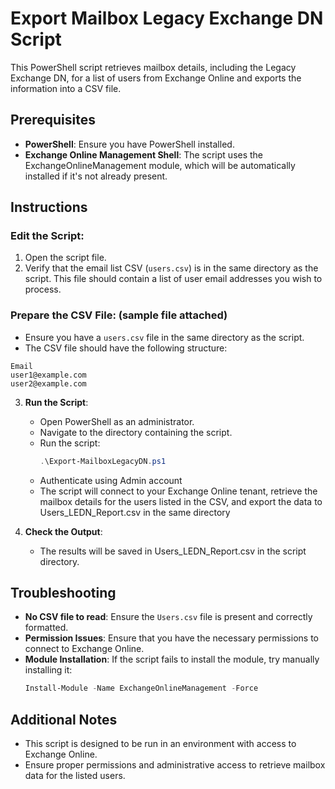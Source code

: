# Export Mailbox Legacy Exchange DN Script

This PowerShell script retrieves mailbox details, including the Legacy Exchange DN, for a list of users from Exchange Online and exports the information into a CSV file.

## Prerequisites

- **PowerShell**: Ensure you have PowerShell installed.
- **Exchange Online Management Shell**: The script uses the ExchangeOnlineManagement module, which will be automatically installed if it's not already present.

## Instructions

### Edit the Script:

1. Open the script file.
2. Verify that the email list CSV (`users.csv`) is in the same directory as the script. This file should contain a list of user email addresses you wish to process.

### Prepare the CSV File: (sample file attached)

- Ensure you have a `users.csv` file in the same directory as the script.
- The CSV file should have the following structure:

```plaintext
Email
user1@example.com
user2@example.com
```
3. **Run the Script**:
   - Open PowerShell as an administrator.
   - Navigate to the directory containing the script.
   - Run the script:
     ```powershell
     .\Export-MailboxLegacyDN.ps1
     ```
   - Authenticate using Admin account
   - The script will connect to your Exchange Online tenant, retrieve the mailbox details for the users listed in the CSV, and export the data to Users_LEDN_Report.csv in the same directory

4. **Check the Output**:
   - The results will be saved in Users_LEDN_Report.csv in the script directory.

## Troubleshooting

- **No CSV file to read**: Ensure the `Users.csv` file is present and correctly formatted.
- **Permission Issues**: Ensure that you have the necessary permissions to connect to Exchange Online.
- **Module Installation**: If the script fails to install the module, try manually installing it:
  ```powershell
  Install-Module -Name ExchangeOnlineManagement -Force
  ```

## Additional Notes

- This script is designed to be run in an environment with access to Exchange Online.
- Ensure proper permissions and administrative access to retrieve mailbox data for the listed users.



